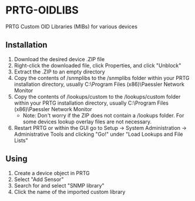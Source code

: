 # PRTG-OIDLIBS
PRTG Custom OID Libraries (MIBs) for various devices  
## Installation
1. Download the desired device .ZIP file
2. Right-click the downloaded file, click Properties, and click "Unblock"
3. Extract the .ZIP to an empty directory
4. Copy the contents of /snmplibs to the /snmplibs folder within your PRTG installation directory, usually C:\Program Files (x86)\Paessler Network Monitor
5. Copy the contents of /lookups/custom to the /lookups/custom folder within your PRTG installation directory, usually C:\Program Files (x86)\Paessler Network Monitor
   - Note: Don't worry if the ZIP does not contain a /lookups folder.  For some devices lookup overlay files are not necessary.
7. Restart PRTG or within the GUI go to Setup -> System Administration -> Administrative Tools and clicking "Go!" under "Load Lookups and File Lists"
## Using
1. Create a device object in PRTG
2. Select "Add Sensor"
3. Search for and select "SNMP library"
4. Click the name of the imported custom library
